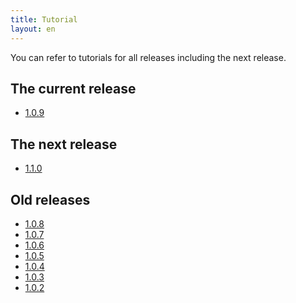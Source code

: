 ```yaml
---
title: Tutorial
layout: en
---
```


You can refer to tutorials for all releases including the next
release.

## The current release

* [1.0.9](1.0.9/)

## The next release

* [1.1.0](1.1.0/)

## Old releases

* [1.0.8](1.0.8/)
* [1.0.7](1.0.7/)
* [1.0.6](1.0.6/)
* [1.0.5](1.0.5/)
* [1.0.4](1.0.4/)
* [1.0.3](1.0.3/)
* [1.0.2](1.0.2/)
